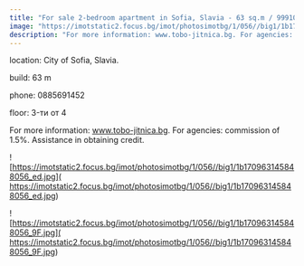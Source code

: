 ```yaml
---
title: "For sale 2-bedroom apartment in Sofia, Slavia - 63 sq.m / 99910 EUR :: imot.bg Ad"
image: "https://imotstatic2.focus.bg/imot/photosimotbg/1/056//big1/1b170963145848056_L2.jpg"
description: "For more information: www.tobo-jitnica.bg. For agencies: commission of 1.5%. Assistance in obtaining credit."
---
```


location: City of Sofia, Slavia.

build: 63 m

phone: 0885691452

floor: 3-ти от 4

For more information: www.tobo-jitnica.bg. For agencies: commission of 1.5%. Assistance in obtaining credit.


![https://imotstatic2.focus.bg/imot/photosimotbg/1/056//big1/1b170963145848056_ed.jpg]( https://imotstatic2.focus.bg/imot/photosimotbg/1/056//big1/1b170963145848056_ed.jpg)


![https://imotstatic2.focus.bg/imot/photosimotbg/1/056//big1/1b170963145848056_9F.jpg]( https://imotstatic2.focus.bg/imot/photosimotbg/1/056//big1/1b170963145848056_9F.jpg)



